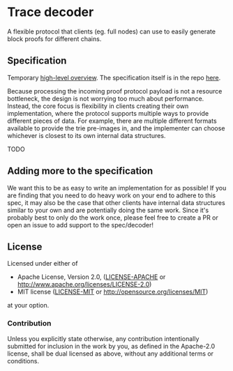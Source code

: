 # Trace decoder

A flexible protocol that clients (eg. full nodes) can use to easily generate block proofs for different chains.

## Specification

Temporary [high-level overview](docs/usage_seq_diagrams.md). The specification itself is in the repo [here](trace_decoder/src/trace_protocol.rs).

Because processing the incoming proof protocol payload is not a resource bottleneck, the design is not worrying too much about performance. Instead, the core focus is flexibility in clients creating their own implementation, where the protocol supports multiple ways to provide different pieces of data. For example, there are multiple different formats available to provide the trie pre-images in, and the implementer can choose whichever is closest to its own internal data structures. 

TODO

## Adding more to the specification

We want this to be as easy to write an implementation for as possible! If you are finding that you need to do heavy work on your end to adhere to this spec, it may also be the case that other clients have internal data structures similar to your own and are potentially doing the same work. Since it's probably best to only do the work once, please feel free to create a PR or open an issue to add support to the spec/decoder!

## License

Licensed under either of

* Apache License, Version 2.0, ([LICENSE-APACHE](LICENSE-APACHE) or http://www.apache.org/licenses/LICENSE-2.0)
* MIT license ([LICENSE-MIT](LICENSE-MIT) or http://opensource.org/licenses/MIT)

at your option.


### Contribution

Unless you explicitly state otherwise, any contribution intentionally submitted for inclusion in the work by you, as defined in the Apache-2.0 license, shall be dual licensed as above, without any additional terms or conditions.
